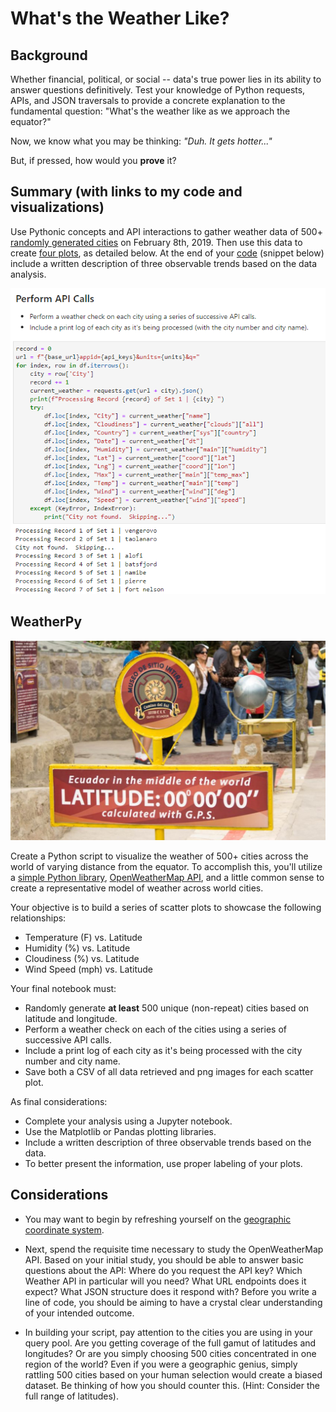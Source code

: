 # What's the Weather Like?

## Background

Whether financial, political, or social -- data's true power lies in its ability to answer questions definitively. Test your knowledge of Python requests, APIs, and JSON traversals to provide a concrete explanation to the fundamental question: "What's the weather like as we approach the equator?"

Now, we know what you may be thinking: _"Duh. It gets hotter..."_

But, if pressed, how would you **prove** it?

## Summary (with links to my code and visualizations)

Use Pythonic concepts and API interactions to gather weather data of 500+ [randomly generated cities](Images/Random_Cities.png) on February 8th, 2019. Then use this data to create [four plots](Images/Four_Plots2.png), as detailed below. At the end of your [code](WeatherPy.ipynb) (snippet below) include a written description of three observable trends based on the data analysis.

![API calls](Images/API_Calls.png)

## WeatherPy

![Equator](Images/equatorsign.png)

Create a Python script to visualize the weather of 500+ cities across the world of varying distance from the equator. To accomplish this, you'll utilize a [simple Python library](https://pypi.python.org/pypi/citipy), [OpenWeatherMap API](https://openweathermap.org/api), and a little common sense to create a representative model of weather across world cities.

Your objective is to build a series of scatter plots to showcase the following relationships:

* Temperature (F) vs. Latitude
* Humidity (%) vs. Latitude
* Cloudiness (%) vs. Latitude
* Wind Speed (mph) vs. Latitude

Your final notebook must:

* Randomly generate **at least** 500 unique (non-repeat) cities based on latitude and longitude.
* Perform a weather check on each of the cities using a series of successive API calls.
* Include a print log of each city as it's being processed with the city number and city name.
* Save both a CSV of all data retrieved and png images for each scatter plot.

As final considerations:

* Complete your analysis using a Jupyter notebook.
* Use the Matplotlib or Pandas plotting libraries.
* Include a written description of three observable trends based on the data.
* To better present the information, use proper labeling of your plots.

## Considerations

* You may want to begin by refreshing yourself on the [geographic coordinate system](http://desktop.arcgis.com/en/arcmap/10.3/guide-books/map-projections/about-geographic-coordinate-systems.htm).

* Next, spend the requisite time necessary to study the OpenWeatherMap API. Based on your initial study, you should be able to answer basic questions about the API: Where do you request the API key? Which Weather API in particular will you need? What URL endpoints does it expect? What JSON structure does it respond with? Before you write a line of code, you should be aiming to have a crystal clear understanding of your intended outcome.

* In building your script, pay attention to the cities you are using in your query pool. Are you getting coverage of the full gamut of latitudes and longitudes? Or are you simply choosing 500 cities concentrated in one region of the world? Even if you were a geographic genius, simply rattling 500 cities based on your human selection would create a biased dataset. Be thinking of how you should counter this. (Hint: Consider the full range of latitudes).